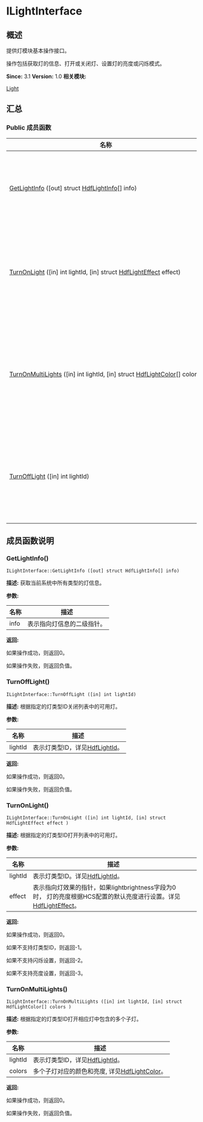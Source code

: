 # ILightInterface


## 概述

提供灯模块基本操作接口。

操作包括获取灯的信息、打开或关闭灯、设置灯的亮度或闪烁模式。

**Since:**
3.1
**Version:**
1.0
**相关模块:**

[Light](_light.md)


## 汇总


### Public 成员函数

  | 名称 | 描述 | 
| -------- | -------- |
| [GetLightInfo](#getlightinfo)&nbsp;([out]&nbsp;struct&nbsp;[HdfLightInfo](_hdf_light_info.md)[]&nbsp;info) | 获取当前系统中所有类型的灯信息。&nbsp; | 
| [TurnOnLight](#turnonlight)&nbsp;([in]&nbsp;int&nbsp;lightId,&nbsp;[in]&nbsp;struct&nbsp;[HdfLightEffect](_hdf_light_effect.md)&nbsp;effect) | 根据指定的灯类型ID打开列表中的可用灯。&nbsp; | 
| [TurnOnMultiLights](#turnonmultilights)&nbsp;([in]&nbsp;int&nbsp;lightId,&nbsp;[in]&nbsp;struct&nbsp;[HdfLightColor](_hdf_light_color.md)[]&nbsp;colors) | 根据指定的灯类型ID打开相应灯中包含的多个子灯。&nbsp; | 
| [TurnOffLight](#turnofflight)&nbsp;([in]&nbsp;int&nbsp;lightId) | 根据指定的灯类型ID关闭列表中的可用灯。&nbsp; | 


## 成员函数说明


### GetLightInfo()

  
```
ILightInterface::GetLightInfo ([out] struct HdfLightInfo[] info)
```
**描述:**
获取当前系统中所有类型的灯信息。

**参数:**

  | 名称 | 描述 | 
| -------- | -------- |
| info | 表示指向灯信息的二级指针。 | 

**返回:**

如果操作成功，则返回0。

如果操作失败，则返回负值。


### TurnOffLight()

  
```
ILightInterface::TurnOffLight ([in] int lightId)
```
**描述:**
根据指定的灯类型ID关闭列表中的可用灯。

**参数:**

  | 名称 | 描述 | 
| -------- | -------- |
| lightId | 表示灯类型ID，详见[HdfLightId](_light.md#hdflightid)。 | 

**返回:**

如果操作成功，则返回0。

如果操作失败，则返回负值。


### TurnOnLight()

  
```
ILightInterface::TurnOnLight ([in] int lightId, [in] struct HdfLightEffect effect )
```
**描述:**
根据指定的灯类型ID打开列表中的可用灯。

**参数:**

  | 名称 | 描述 | 
| -------- | -------- |
| lightId | 表示灯类型ID。详见[HdfLightId](_light.md#hdflightid)。&nbsp; | 
| effect | 表示指向灯效果的指针，如果lightbrightness字段为0时，&nbsp;灯的亮度根据HCS配置的默认亮度进行设置。详见[HdfLightEffect](_hdf_light_effect.md)。 | 

**返回:**

如果操作成功，则返回0。

如果不支持灯类型ID，则返回-1。

如果不支持闪烁设置，则返回-2。

如果不支持亮度设置，则返回-3。


### TurnOnMultiLights()

  
```
ILightInterface::TurnOnMultiLights ([in] int lightId, [in] struct HdfLightColor[] colors )
```
**描述:**
根据指定的灯类型ID打开相应灯中包含的多个子灯。

**参数:**

  | 名称 | 描述 | 
| -------- | -------- |
| lightId | 表示灯类型ID，详见[HdfLightId](_light.md#hdflightid)。&nbsp; | 
| colors | 多个子灯对应的颜色和亮度,&nbsp;详见[HdfLightColor](_hdf_light_color.md)。 | 

**返回:**

如果操作成功，则返回0。

如果操作失败，则返回负值。
